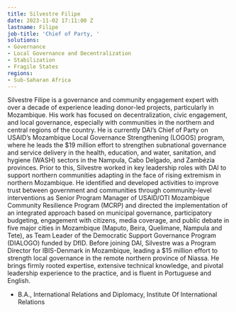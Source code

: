 ```yaml
---
title: Silvestre Filipe
date: 2023-11-02 17:11:00 Z
lastname: Filipe
job-title: 'Chief of Party, '
solutions:
- Governance
- Local Governance and Decentralization
- Stabilization
- Fragile States
regions:
- Sub-Saharan Africa
---
```


Silvestre Filipe is a governance and community engagement expert with over a decade of experience leading donor-led projects, particularly in Mozambique. His work has focused on decentralization, civic engagement, and local governance, especially with communities in the northern and central regions of the country. He is currently DAI’s Chief of Party on USAID’s Mozambique Local Governance Strengthening (LOGOS) program, where he leads the $19 million effort to strengthen subnational governance and service delivery in the health, education, and water, sanitation, and hygiene (WASH) sectors in the Nampula, Cabo Delgado, and Zambézia provinces. Prior to this, Silvestre worked in key leadership roles with DAI to support northern communities adapting in the face of rising extremism in northern Mozambique. He identified and developed activities to improve trust between government and communities through community-level interventions as Senior Program Manager of USAID/OTI Mozambique Community Resilience Program (MCRP) and directed the implementation of an integrated approach based on municipal governance, participatory budgeting, engagement with citizens, media coverage, and public debate in five major cities in Mozambique (Maputo, Beira, Quelimane, Nampula and Tete), as Team Leader of the Democratic Support Governance Program (DIALOGO) funded by DfID. Before joining DAI, Silvestre was a Program Director for IBIS-Denmark in Mozambique, leading a $15 million effort to strength local governance in the remote northern province of Niassa. He brings firmly rooted expertise, extensive technical knowledge, and pivotal leadership experience to the practice, and is fluent in Portuguese and English.

* B.A., International Relations and Diplomacy, Institute Of International Relations